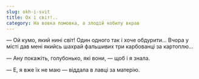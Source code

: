 ```yaml
---
slug: okh-i-svit
title: Ох і світ!..
category: На вовка помовка, а злодій кобилу вкрав
---
```

— Ой кумо, який нині світ! Один одного так і хоче обдурити… Вчора у місті дав мені якийсь шахрай фальшивих три карбованці за картоплю…

— Ану покажіть, голубонько, які вони, — щоб і я знала.

— Е, я вже їх не маю — віддала в лавці за матерію.

